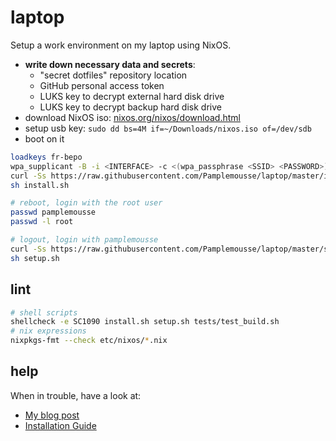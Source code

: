 # laptop

Setup a work environment on my laptop using NixOS.

  * **write down necessary data and secrets**:
    - "secret dotfiles" repository location
    - GitHub personal access token
    - LUKS key to decrypt external hard disk drive
    - LUKS key to decrypt backup hard disk drive
  * download NixOS iso: [nixos.org/nixos/download.html](https://nixos.org/nixos/download.html)
  * setup usb key: `sudo dd bs=4M if=~/Downloads/nixos.iso of=/dev/sdb`
  * boot on it

```bash
loadkeys fr-bepo
wpa_supplicant -B -i <INTERFACE> -c <(wpa_passphrase <SSID> <PASSWORD>)
curl -Ss https://raw.githubusercontent.com/Pamplemousse/laptop/master/install.sh > install.sh
sh install.sh

# reboot, login with the root user
passwd pamplemousse
passwd -l root

# logout, login with pamplemousse
curl -Ss https://raw.githubusercontent.com/Pamplemousse/laptop/master/setup.sh > setup.sh
sh setup.sh
```

## lint

```bash
# shell scripts
shellcheck -e SC1090 install.sh setup.sh tests/test_build.sh
# nix expressions
nixpkgs-fmt --check etc/nixos/*.nix
```

## help

When in trouble, have a look at:

  * [My blog post](https://blog.xaviermaso.com/2019/02/28/NixOS-on-a-Dell-XPS15-9560.html)
  * [Installation Guide](https://nixos.wiki/wiki/NixOS_Installation_Guide)
